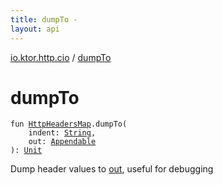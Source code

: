```yaml
---
title: dumpTo - 
layout: api
---
```


<div class='api-docs-breadcrumbs'><a href="index.html">io.ktor.http.cio</a> / <a href="./dump-to.html">dumpTo</a></div>

# dumpTo

<div class="signature"><code><span class="keyword">fun </span><a href="-http-headers-map/index.html"><span class="identifier">HttpHeadersMap</span></a><span class="symbol">.</span><span class="identifier">dumpTo</span><span class="symbol">(</span><br/>&nbsp;&nbsp;&nbsp;&nbsp;<span class="parameterName" id="io.ktor.http.cio$dumpTo(io.ktor.http.cio.HttpHeadersMap, kotlin.String, java.lang.Appendable)/indent">indent</span><span class="symbol">:</span>&nbsp;<a href="https://kotlinlang.org/api/latest/jvm/stdlib/kotlin/-string/index.html"><span class="identifier">String</span></a><span class="symbol">, </span><br/>&nbsp;&nbsp;&nbsp;&nbsp;<span class="parameterName" id="io.ktor.http.cio$dumpTo(io.ktor.http.cio.HttpHeadersMap, kotlin.String, java.lang.Appendable)/out">out</span><span class="symbol">:</span>&nbsp;<a href="https://kotlinlang.org/api/latest/jvm/stdlib/kotlin.text/-appendable/index.html"><span class="identifier">Appendable</span></a><br/><span class="symbol">)</span><span class="symbol">: </span><a href="https://kotlinlang.org/api/latest/jvm/stdlib/kotlin/-unit/index.html"><span class="identifier">Unit</span></a></code></div>

Dump header values to <a href="dump-to.html#io.ktor.http.cio$dumpTo(io.ktor.http.cio.HttpHeadersMap, kotlin.String, java.lang.Appendable)/out">out</a>, useful for debugging

